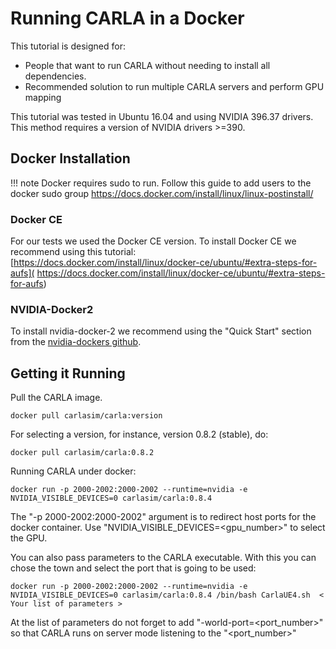 <h1>Running CARLA in a Docker </h1>



This tutorial is designed for:

  * People that want to run CARLA without needing to install all dependencies.
  * Recommended solution to run multiple CARLA servers and perform GPU mapping

This tutorial was tested in Ubuntu 16.04 and using NVIDIA 396.37 drivers.
This method requires a version of NVIDIA drivers >=390.


## Docker Installation

!!! note
    Docker requires sudo to run. Follow this guide to add users to the docker sudo
    group https://docs.docker.com/install/linux/linux-postinstall/

### Docker CE

For our tests we used the Docker CE version.
To install Docker CE we recommend using this tutorial:
[https://docs.docker.com/install/linux/docker-ce/ubuntu/#extra-steps-for-aufs](
https://docs.docker.com/install/linux/docker-ce/ubuntu/#extra-steps-for-aufs)

### NVIDIA-Docker2

To install nvidia-docker-2 we recommend using the "Quick Start"
section from the [nvidia-dockers github](https://github.com/NVIDIA/nvidia-docker).




## Getting it Running


Pull the CARLA image.

    docker pull carlasim/carla:version

For selecting a version, for instance, version 0.8.2 (stable), do:

    docker pull carlasim/carla:0.8.2



Running CARLA under docker:

    docker run -p 2000-2002:2000-2002 --runtime=nvidia -e NVIDIA_VISIBLE_DEVICES=0 carlasim/carla:0.8.4

The "-p 2000-2002:2000-2002" argument is to redirect host ports for the docker container.
Use "NVIDIA_VISIBLE_DEVICES=<gpu_number>" to select the GPU.

You can also pass parameters to the CARLA executable. With this you can chose the town and
select the port that is going to be used:

    docker run -p 2000-2002:2000-2002 --runtime=nvidia -e NVIDIA_VISIBLE_DEVICES=0 carlasim/carla:0.8.4 /bin/bash CarlaUE4.sh  < Your list of parameters >

At the list of parameters do not forget to add "-world-port=<port_number>" so that CARLA runs on server mode
listening to the "<port_number>"



